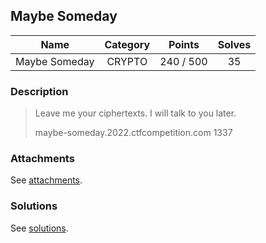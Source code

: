 ## Maybe Someday

|  Name  |  Category  |  Points  |  Solves  |
| :----: | :----: | :----: | :----: |
|  Maybe Someday  |  CRYPTO  |  240 / 500  |  35  |

### Description
> Leave me your ciphertexts. I will talk to you later.
> 
> maybe-someday.2022.ctfcompetition.com 1337

### Attachments
See [attachments](https://github.com/roadicing/ctf-writeups/tree/main/2022/googlectf/maybe-someday/attachments).

### Solutions
See [solutions](https://github.com/roadicing/ctf-writeups/tree/main/2022/googlectf/maybe-someday/solutions).